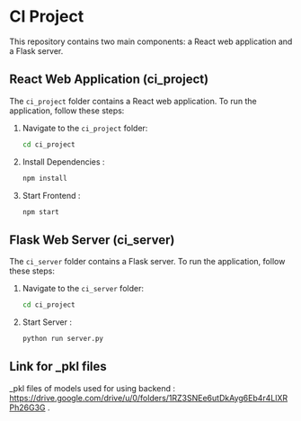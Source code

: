 # CI Project

This repository contains two main components: a React web application and a Flask server.

## React Web Application (ci_project)

The `ci_project` folder contains a React web application. To run the application, follow these steps:

1. Navigate to the `ci_project` folder:
   ```bash
   cd ci_project
2. Install Dependencies :
   ```bash
   npm install
3. Start Frontend :
   ```bash
   npm start

## Flask Web Server (ci_server)

The `ci_server` folder contains a Flask server. To run the application, follow these steps:

1. Navigate to the `ci_server` folder:
   ```bash
   cd ci_project

2. Start Server :
   ```bash
   python run server.py
## Link for _pkl files
_pkl files of models used for using backend : https://drive.google.com/drive/u/0/folders/1RZ3SNEe6utDkAyg6Eb4r4LlXRPh26G3G .
